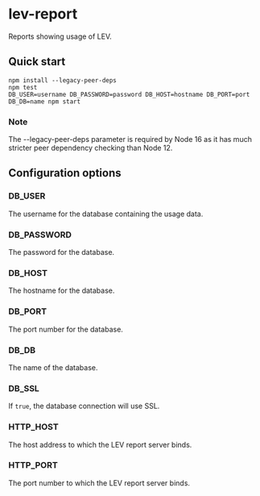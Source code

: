 # lev-report
Reports showing usage of LEV.

## Quick start
```
npm install --legacy-peer-deps
npm test
DB_USER=username DB_PASSWORD=password DB_HOST=hostname DB_PORT=port DB_DB=name npm start
```

### Note
The --legacy-peer-deps parameter is required by Node 16 as it has much stricter peer dependency checking than Node 12.

## Configuration options

### DB_USER
The username for the database containing the usage data.

### DB_PASSWORD
The password for the database.

### DB_HOST
The hostname for the database.

### DB_PORT
The port number for the database.

### DB_DB
The name of the database.

### DB_SSL
If `true`, the database connection will use SSL.

### HTTP_HOST
The host address to which the LEV report server binds.

### HTTP_PORT
The port number to which the LEV report server binds.
